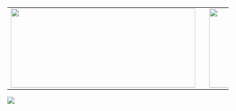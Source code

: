 <table align="center">
  <tr>
    <td>
      <a href="s">
        <img
          src="https://github-readme-stats.vercel.app/api/top-langs/?username=dijeungi&exclude_repo=dkssud8150.github.io&layout=compact&theme=tokyonight"
          width="420px"
          height="180px"
        />
      </a>
    </td>
    <td style="width: 20px;"></td>
    <td>
      <a href="s">
        <img
          src="https://github-readme-stats.vercel.app/api?username=dijeungi&theme=tokyonight&show_icons=true"
          width="420px"
          height="180px"
        />
      </a>
    </td>
  </tr>
</table>

<a href="https://opgc.me/#/users/dijeungi" target="_blank"><img src="https://api.opgc.me/githubs/users/dijeungi/tag/?theme=basic" /></a>
